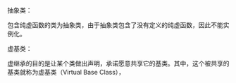 抽象类：

包含纯虚函数的类为抽象类，由于抽象类包含了没有定义的纯虚函数，因此不能实例化。



虚基类：

虚继承的目的是让某个类做出声明，承诺愿意共享它的基类。其中，这个被共享的基类就称为虚基类（Virtual Base Class），

